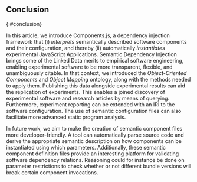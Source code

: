 ## Conclusion
{:#conclusion}

In this article, we introduce Components.js, a dependency injection framework that
(i) _interprets_ semantically described software components and their configuration, and thereby
(ii) automatically _instantiates_ experimental JavaScript Applications.
Semantic Dependency Injection brings some of the Linked Data merits to empirical software engineering,
enabling experimental software to be more transparent, flexible, and unambiguously citable.
In that context, we introduced the _Object-Oriented Components_ and _Object Mapping_ ontology, 
along with the methods needed to apply them.
Publishing this data alongside experimental results can aid the replication of experiments.
This enables a joined discovery of experimental software and research articles by means of querying.
Furthermore, experiment reporting can be extended with an IRI to the software configuration.
The use of semantic configuration files can also facilitate more advanced static program analysis.

In future work, we aim to make the creation of semantic component files more developer-friendly.
A tool can automatically parse source code
and derive the appropriate semantic description on how components can be instantiated using which parameters.
Additionally, these semantic component definition files provide an interesting platform for validating software dependency relations.
Reasoning could for instance be done on parameter restrictions to check whether
or not different bundle versions will break certain component invocations.